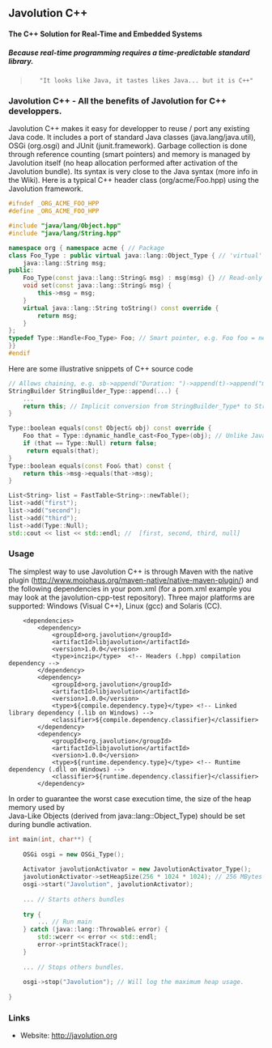 ## Javolution C++
#### The C++ Solution for Real-Time and Embedded Systems
##### Because real-time programming requires a time-predictable standard library.

>        "It looks like Java, it tastes likes Java... but it is C++"

### Javolution C++ - All the benefits of Javolution for C++ developpers.

Javolution C++ makes it easy for developper to reuse / port any existing Java code.
It includes a port of standard Java classes (java.lang/java.util), OSGi (org.osgi) and JUnit (junit.framework). Garbage collection is done through reference counting (smart pointers) and memory is managed by Javolution 
itself (no heap allocation performed after activation of the Javolution bundle).
Its syntax is very close to the Java syntax (more info in the Wiki). 
Here is a typical C++ header class (org/acme/Foo.hpp) using the Javolution framework.
  
```cpp
#ifndef _ORG_ACME_FOO_HPP
#define _ORG_ACME_FOO_HPP

#include "java/lang/Object.hpp"
#include "java/lang/String.hpp"

namespace org { namespace acme { // Package
class Foo_Type : public virtual java::lang::Object_Type { // 'virtual' used for Object_Type and interfaces. (multiple inheritance)
    java::lang::String msg;
public:
    Foo_Type(const java::lang::String& msg) : msg(msg) {} // Read-only parameters are passed as const reference (optimization) 
    void set(const java::lang::String& msg) {
        this->msg = msg;
    }
    virtual java::lang::String toString() const override { 
        return msg;
    }
};
typedef Type::Handle<Foo_Type> Foo; // Smart pointer, e.g. Foo foo = new Foo_Type("Hello")
}}
#endif
``` 
Here are some illustrative snippets of C++ source code
```cpp
// Allows chaining, e.g. sb->append("Duration: ")->append(t)->append("ms")
StringBuilder StringBuilder_Type::append(...) {
    ...
    return this; // Implicit conversion from StringBuilder_Type* to StringBuilder.
}

Type::boolean equals(const Object& obj) const override { 
    Foo that = Type::dynamic_handle_cast<Foo_Type>(obj); // Unlike Java, invalid cast returns null instead of raising an exception. 
    if (that == Type::Null) return false;
     return equals(that);
}
Type::boolean equals(const Foo& that) const {
    return this->msg->equals(that->msg);
} 

List<String> list = FastTable<String>::newTable();
list->add("first");
list->add("second");
list->add("third");
list->add(Type::Null);
std::cout << list << std::endl; //  [first, second, third, null]

``` 
### Usage

The simplest way to use Javolution C++ is through Maven with the native plugin (http://www.mojohaus.org/maven-native/native-maven-plugin/) and the following dependencies in your pom.xml (for a pom.xml example you may look at the javolution-cpp-test repository).
Three major platforms are supported: Windows (Visual C++), Linux (gcc) and Solaris (CC).

```
    <dependencies>
        <dependency>
            <groupId>org.javolution</groupId>
            <artifactId>libjavolution</artifactId>
            <version>1.0.0</version>
            <type>inczip</type>  <!-- Headers (.hpp) compilation dependency -->
        </dependency>
        <dependency>
            <groupId>org.javolution</groupId>
            <artifactId>libjavolution</artifactId>
            <version>1.0.0</version>
            <type>${compile.dependency.type}</type> <!-- Linked library dependency (.lib on Windows) -->
            <classifier>${compile.dependency.classifier}</classifier>
        </dependency>
        <dependency>
            <groupId>org.javolution</groupId>
            <artifactId>libjavolution</artifactId>
            <version>1.0.0</version>
            <type>${runtime.dependency.type}</type> <!-- Runtime dependency (.dll on Windows) -->
            <classifier>${runtime.dependency.classifier}</classifier>
        </dependency>
```

In order to guarantee the worst case execution time, the size of the heap memory used by  
Java-Like Objects (derived from java::lang::Object_Type) should be set during bundle activation.

```cpp
int main(int, char**) {
    
    OSGi osgi = new OSGi_Type();
    
    Activator javolutionActivator = new JavolutionActivator_Type();
    javolutionActivator->setHeapSize(256 * 1024 * 1024); // 256 MBytes
    osgi->start("Javolution", javolutionActivator);
    
    ... // Starts others bundles 
    
    try {
        ... // Run main
    } catch (java::lang::Throwable& error) {
        std::wcerr << error << std::endl;
        error->printStackTrace();
    }
    
    ... // Stops others bundles.
    
    osgi->stop("Javolution"); // Will log the maximum heap usage.
    
}
```

### Links

- Website: http://javolution.org
